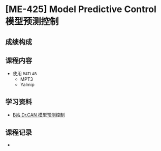 # [ME-425] Model Predictive Control 模型预测控制

## 成绩构成


## 课程内容
- 使用 `MATLAB`
  - MPT3
  - Yalmip



<!-- ## Week 1 第一周

### 什么是 MPC

处理对象：多输入多输出系统  
适用范围：线性系统 (对于非线性系统可使用 N-MPC)  

### 二次规划 Quadratic Programming -->





## 学习资料 
- [B站 Dr.CAN 模型预测控制](https://www.bilibili.com/video/BV1cL411n7KV/?vd_source=4c878cdda4a827e2590557bcbb57b3e5)


## 课程记录
- 